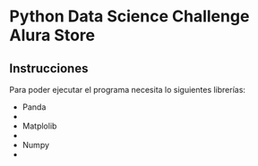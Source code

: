 <h1>Python Data Science Challenge Alura Store</h1>

<h2>Instrucciones</h2>

<p>Para poder ejecutar el programa necesita lo siguientes librerías:</P>

<ul>
<li>Panda<li>
<li>Matplolib<li>
<li>Numpy<li>
</ul>